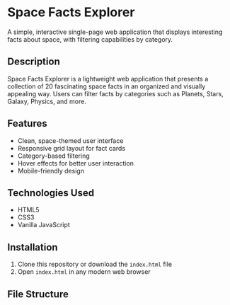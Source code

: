 # Space Facts Explorer

A simple, interactive single-page web application that displays interesting facts about space, with filtering capabilities by category.

## Description

Space Facts Explorer is a lightweight web application that presents a collection of 20 fascinating space facts in an organized and visually appealing way. Users can filter facts by categories such as Planets, Stars, Galaxy, Physics, and more.

## Features

- Clean, space-themed user interface
- Responsive grid layout for fact cards
- Category-based filtering
- Hover effects for better user interaction
- Mobile-friendly design

## Technologies Used

- HTML5
- CSS3
- Vanilla JavaScript

## Installation

1. Clone this repository or download the `index.html` file
2. Open `index.html` in any modern web browser

## File Structure

